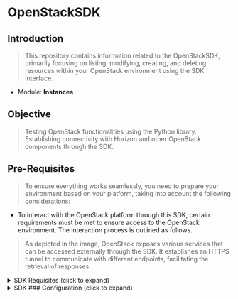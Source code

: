 # OpenStackSDK

## Introduction

> This repository contains information related to the OpenStackSDK, primarily focusing on listing, modifying, creating, and deleting resources within your OpenStack environment using the SDK interface.

- Module: **Instances**

## Objective

> Testing OpenStack functionalities using the Python library. Establishing connectivity with Horizon and other OpenStack components through the SDK.

## Pre-Requisites

> To ensure everything works seamlessly, you need to prepare your environment based on your platform, taking into account the following considerations:

- To interact with the OpenStack platform through this SDK, certain requirements must be met to ensure access to the OpenStack environment. The interaction process is outlined as follows.

> As depicted in the image, OpenStack exposes various services that can be accessed externally through the SDK. It establishes an HTTPS tunnel to communicate with different endpoints, facilitating the retrieval of responses.

<details>
<summary>SDK Requisites (click to expand)</summary>

### Software required

> In my case of study I made all test over Windows platform

- Install [Python](https://www.python.org/downloads/)
- Upgrade [pip](https://www.wikihow.com/Update-Pip)
- Install [Microsoft Visual C++](https://learn.microsoft.com/es-es/cpp/windows/latest-supported-vc-redist?view=msvc-170)
- Install [OpenStack SDK](https://docs.openstack.org/openstacksdk/latest/install/index.html)

</details>

<details>
<summary>SDK ### Configuration (click to expand)</summary>

> To use the SDK you should have the configure:

1. Create "Connection Object"
2. Specify the service type that you have to query
3. Specify the resource type that you have to query
4. Specify the version of the component that you want to modify, create, delete or list.

### Object Connection

> There is two ways based o the OpenStack Official documentation to create a [Connection Object](https://docs.openstack.org/openstacksdk/latest/user/connection.html#openstack.connection.Connection).

> There is 3 ways to create a connection object (_here the [Link](https://docs.openstack.org/openstacksdk/latest/user/guides/connect.html) of the official documentation_) but the most re comended one is through [Config Files](https://docs.openstack.org/openstacksdk/latest/user/config/configuration.html#config-clouds-yaml)

> For the testing case that you can see on this repo I used the **Config Files**

</details>
